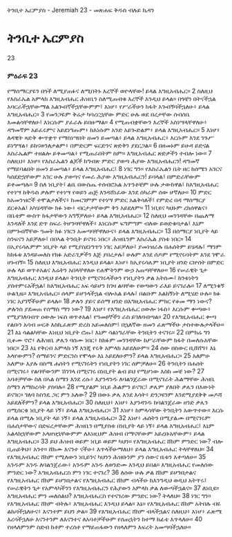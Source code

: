 ﻿
 ትንቢተ ኤርምያስ - Jeremiah 23 - መጽሐፍ ቅዱስ ብሉይ ኪዳን
# ትንቢተ ኤርምያስ
23
### ምዕራፍ 23
 የማሰማርያዬን በጎች ለሚያጠፉና ለሚበትኑ እረኞች ወዮላቸው! ይላል እግዚአብሔር።
2  ስለዚህ የእስራኤል አምላክ እግዚአብሔር ሕዝቤን ስለሚጠብቁ እረኞች እንዲህ ይላል። በጎቼን በትናችኋል አባርራችኋቸውማል አልጐበኛችኋቸውምም፤ እነሆ፥ የሥራችሁን ክፋት እጐበኝባችኋለሁ፥ ይላል እግዚአብሔር።
3  የመንጋዬም ቅሬታ ካባረርኋቸው ምድር ሁሉ ወደ በረታቸው ሰብሰቤ እመልሳቸዋለሁ፤ እነርሱም ያፈራሉ ይበዙማል።
4  የሚጠብቋቸውን እረኞች አስነሣላቸዋለሁ፥ ዳግመኛም አይፈሩምና አይደነግጡም፥ ከእነሱም አንድ አይጐድልም፥ ይላል እግዚአብሔር።
5  እነሆ፥ ለዳዊት ጻድቅ ቍጥቋጥ የማስነሣበት ዘመን ይመጣል፥ ይላል እግዚአብሔር፥ እርሱም እንደ ንጉሥ ይነግሣል፥ ይከናወንለታልም፥ በምድርም ፍርድንና ጽድቅን ያደርጋል።
6  በዘመኑም ይሁዳ ይድናል እስራኤልም ተዘልሎ ይቀመጣል፥ የሚጠራበትም ስም። እግዚአብሔር ጽድቃችን ተብሎ ነው።
7  ስለዚህ፥ እነሆ። የእስራኤልን ልጆች ከግብጽ ምድር ያወጣ ሕያው እግዚአብሔርን! ዳግመኛ የማይባልበት ዘመን ይመጣል፥ ይላል እግዚአብሔር፤
8  ነገር ግን። የእስራኤልን ቤት ዘር ከሰሜን አገርና ካሰደድኋቸውም አገር ሁሉ ያወጣና የመራ ሕያው እግዚአብሔርን! ይባላል፤ በምድራቸውም ይቀመጣሉ።
9  ስለ ነቢያት፤ ልቤ በውስጤ ተሰብሮአል አጥንቶቼም ሁሉ ታውከዋል፤ ከእግዚአብሔር የተነሣ ከቅዱስ ቃሉም የተነሣ የወይን ጠጅ እንዳሸነፈው እንደ ሰካራም ሰው ሆኛለሁ።
10  ምድር ከአመንዝሮች ተሞልታለችና፥ ከመርገምም የተነሣ ምድር አልቅሳለች፤ የምድረ በዳ ማሰማርያ ደርቆአል፤ አካሄዳቸው ክፉ ነው፥ ብርታታቸውም ቅን አይደለም።
11  ነቢዩና ካህኑም ረክሰዋልና፥ በቤቴም ውስጥ ክፋታቸውን አግኝቻለሁ፥ ይላል እግዚአብሔር።
12  ስለዚህ መንገዳቸው በጨለማ እንዳለች እንደ ድጥ ስፍራ ትሆንባቸዋለች፥ እነርሱም ፍግምግም ብለው ይወድቁባታል፤ እኔም በምጐበኛቸው ዓመት ክፉ ነገርን አመጣባቸዋለሁና፥ ይላል እግዚአብሔር።
13  በሰማርያ ነቢያት ላይ ስንፍናን አይቻለሁ፤ በበኣል ትንቢት ይናገሩ ነበር፥ ሕዝቤንም እስራኤል ያስቱ ነበር።
14  በኢየሩሳሌምም ነቢያት ላይ የሚያስደነግጥን ነገር አይቻለሁ፤ ያመነዝራሉ በሐሰትም ይሄዳሉ፤ ማንም ከክፋቱ እንዳይመለስ የክፉ አድራጊዎችን እጅ ያበረታሉ፤ ሁሉም እንደ ሰዶም የሚኖሩባትም እንደ ገሞራ ሆኑብኝ።
15  ስለዚህ እግዚአብሔር እንዲህ ይላል። እነሆ፥ ከኢየሩሳሌም ነቢያት ዘንድ ርኵሰት በምድር ሁሉ ላይ ወጥቶአልና እሬትን አበላቸዋለሁ የሐሞትንም ውኃ አጠጣቸዋለሁ።
16  የሠራዊት ጌታ እግዚአብሔር እንዲህ ይላል። ትንቢት የሚናገሩላችሁን የነቢያትን ቃል አትሰሙ፤ ከንቱነትን ያስተምሩአችኋል፤ ከእግዚአብሔር አፍ ሳይሆን ከገዛ ልባቸው የወጣውን ራእይ ይናገራሉ።
17  ለሚንቁኝ ሁልጊዜ። እግዚአብሔር። ሰላም ይሆንላችኋል ብሎአል ይላሉ፤ በልቡም እልከኝነት ለሚሄድ ሁሉ። ክፉ ነገር አያገኛችሁም ይላሉ።
18  ቃሉን ያይና ይሰማ ዘንድ በእግዚአብሔር ምክር የቆመ ማን ነውና? ቃሉንስ ያደመጠ የሰማስ ማን ነው?
19  እነሆ፥ የእግዚአብሔር ዐውሎ ነፋስ፥ እርሱም ቍጣው፥ የሚያገለባብጥ ዐውሎ ነፍስ ወጥቶአል፤ የዓመፀኞችን ራስ ይገለባብጣል።
20  የእግዚአብሔር ቍጣ የልቡን አሳብ ሠርቶ እስኪፈጽም ድረስ አይመለስም፤ በኋለኛው ዘመን ፈጽማችሁ ታስተውሉታላችሁ።
21  እኔ ሳልልካቸው እነዚህ ነቢያት ሮጡ፤ እኔም ሳልነግራቸው ትንቢትን ተናገሩ።
22  በምክሬ ግን ቢቆሙ ኖሮ፥ ለሕዝቤ ቃሌን ባሰሙ ነበር፥ ከክፉም መንገዳቸው ከሥራቸውም ክፋት በመለሱአቸው ነበር።
23  እኔ የቅርብ አምላክ ነኝ እንጂ የሩቅ አምላክ አይደለሁም።
24  ሰው በስውር ቢሸሸግ፥ እኔ አላየውምን? ሰማይንና ምድርንስ የሞላሁ እኔ አይደለሁምን? ይላል እግዚአብሔር።
25  አለምሁ አለምሁ እያሉ በስሜ ሐሰትን የሚናገሩትን የነቢያትን ነገር ሰምቻለሁ።
26  ትንቢትን በሐሰት በሚናገሩ፥ የልባቸውንም ሽንገላ በሚናገሩ በነቢያት ልብ ይህ የሚሆነው እስከ መቼ ነው?
27  አባቶቻቸው ስለ በኣል ስሜን እንደ ረሱ፥ እያንዳንዱ ለባልንጀራው በሚናገራት ሕልማቸው ሕዝቤ ስሜን ለማስረሳት ያስባሉ።
28  የሚያልም ነቢይ ሕልምን ይናገር፤ ቃሌም ያለበት ቃሌን በእውነት ይናገር። ገለባ ከስንዴ ጋር ምን አለው?
29  በውኑ ቃሌ እንደ እሳት፥ ድንጋዩንም እንደሚያደቅቅ መዶሻ አይደለችምን? ይላል እግዚአብሔር።
30  ስለዚህ፥ እነሆ፥ እያንዳንዱ ከባልንጀራው ዘንድ ቃሌን በሚሰርቁ ነቢያት ላይ ነኝ፥ ይላል እግዚአብሔር።
31  እነሆ፥ ከምላሳቸው ትንቢትን አውጥተው። እርሱ ይላል በሚሉ ነቢያት ላይ ነኝ፥ ይላል እግዚአብሔር።
32  እነሆ፥ ሐሰትን በሚያልሙ በሚናገሩም በሐሰታቸውና በድፍረታቸውም ሕዝቤን በሚያስቱ በነቢያት ላይ ነኝ፥ ይላል እግዚአብሔር፤ እኔም አልላክኋቸውም አላዘዝኋቸውምም ለእነዚህም ሕዝብ በማናቸውም አይረቡአቸውም፥ ይላል እግዚአብሔር።
33  ይህ ሕዝብ ወይም ነቢይ ወይም ካህን። የእግዚአብሔር ሸክም ምንድር ነው? ብሎ ቢጠይቅህ፥ አንተ። ሸክሙ እናንተ ናችሁ፥ እጥላችሁማለህ፥ ይላል እግዚአብሔር ትላቸዋለህ።
34  የእግዚአብሔር ሸክም የሚለውን ነቢይንና ካህንን ሕዝቡንም ያን ሰውና ቤቱን እቀጣለሁ።
35  አንዱም አንዱ ለባልንጀራው፥ አንዱም አንዱ ለወንድሙ እንዲህ ይበል። እግዚአብሔር የመለሰው ምንድር ነው? እግዚአብሔርስ ምን ነገር ተናገረ?
36  ለሰው ሁሉ ቃል ሸክም ይሆንበታልና የእግዚአብሔር ሸክም ይሆንበታልና የእግዚአብሔር ሸክም ብላችሁ ከእንግዲህ ወዲህ አትጥሩ፤ የሠራዊትን ጌታ የአምላካችንን የእግዚአብሔርን የሕያውን አምላክ ቃል ለውጣችኋልና።
37  ለነቢዩ። እግዚአብሔር ምን መለሰልህ? እግዚአብሔርስ የተናገረው ምንድር ነው? ትላለህ።
38  ነገር ግን። የእግዚአብሔር ሸክም ብትሉ፥ እግዚአብሔር እንዲህ ይላል። እኔ። የእግዚአብሔር ሸክም አትበሉ ብዬ ልኬባችኋለሁና፥ እናንተም ይህን ቃል።
39  የእግዚአብሔር ሸክም ብላችኋልና ስለዚህ፥ እነሆ፥ ፈጽሜ እረሳችኋለሁ እናንተንም ለእናንተና ለአባቶቻችሁም የሰጠኋትን ከተማ ከፊቴ እጥላለሁ።
40  የዘላለምንም ስድብ ከቶም ተረስቶ የማይጠፋውን የዘላለምን እፍረት አመጣባችኋለሁ። 
